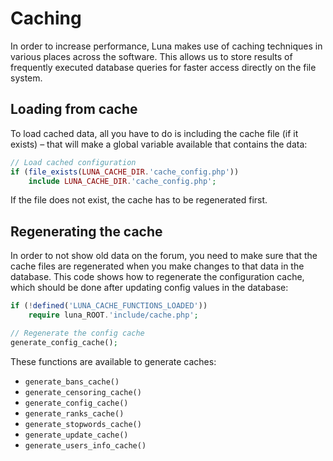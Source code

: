# Caching
In order to increase performance, Luna makes use of caching techniques in various places across the software. This allows us to store results of frequently executed database queries for faster access directly on the file system.


## Loading from cache
To load cached data, all you have to do is including the cache file (if it exists) – that will make a global variable available that contains the data:

```php
// Load cached configuration
if (file_exists(LUNA_CACHE_DIR.'cache_config.php'))
    include LUNA_CACHE_DIR.'cache_config.php';
```

If the file does not exist, the cache has to be regenerated first.

## Regenerating the cache
In order to not show old data on the forum, you need to make sure that the cache files are regenerated when you make changes to that data in the database. This code shows how to regenerate the configuration cache, which should be done after updating config values in the database:

```php
if (!defined('LUNA_CACHE_FUNCTIONS_LOADED'))
    require luna_ROOT.'include/cache.php';

// Regenerate the config cache
generate_config_cache();
```

These functions are available to generate caches:

* `generate_bans_cache()`
* `generate_censoring_cache()`
* `generate_config_cache()`
* `generate_ranks_cache()`
* `generate_stopwords_cache()`
* `generate_update_cache()`
* `generate_users_info_cache()`